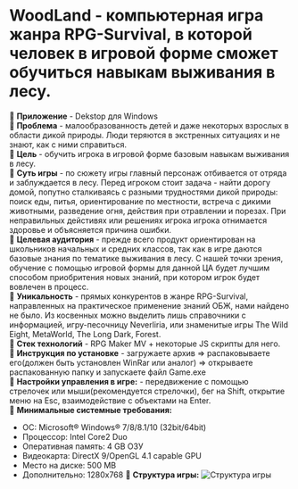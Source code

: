# WoodLand - компьютерная игра жанра RPG-Survival, в которой человек в игровой форме сможет обучиться навыкам выживания в лесу.

🌟 **Приложение** - Dekstop для Windows<br />
🌟 **Проблема** - малообразованность детей и даже некоторых взрослых в области дикой природы. Люди теряются в экстренных ситуациях и не знают, как с ними справиться.<br />
🌟 **Цель** - обучить игрока в игровой форме базовым навыкам выживания в лесу.<br />
🌟 **Суть игры** - по сюжету игры главный персонаж отбивается от отряда и заблуждается в лесу. Перед игроком стоит задача - найти дорогу домой, попутно сталкиваясь с разными трудностями дикой природы: поиск еды, питья, ориентирование по местности, встреча с дикими животными, разведение огня, действия при отравлении и порезах. При неправильных дейстивях или решениях игрока игрока отнимается здоровье и объясняется причина ошибки.<br />
🌟 **Целевая аудитория** - прежде всего продукт ориентирован на школьников начальных и средних классов, так как в игре даются базовые знания по тематике выживания в лесу. С нашей точки зрения, обучение с помощью игровой формы для данной ЦА будет лучшим способом приобритения новых знаний, при котором игрок будет вовлечен в процесс.<br />
🌟 **Уникальность** - прямых конкурентов в жанре RPG-Survival, направленных на практическое применение знаний ОБЖ, нами найдено не было. Из косвенных можно выделить лишь справочники с информацией, игру-песочницу Neverliria, или знаменитые игры The Wild Eight, MetaWorld, The Long Dark, Forest.<br />
🌟 **Стек технологий** - RPG Maker MV + некоторые JS скрипты для него.<br />
🌟 **Инструкция по установке** - загружаете архив => распаковываете его(должен быть установлен WinRar или аналог) => открываете распакованную папку и запускаете файл Game.exe<br />
🌟 **Настройки управления в игре:** - передвижение с помощью стрелочек или мыши(рекомендуется стрелочки), бег на Shift, открытие меню на Esc, взаимодействие с объектами на Enter.<br/>
🌟 **Минимальные системные требования:**
- ОС: Microsoft® Windows® 7/8/8.1/10 (32bit/64bit)
- Процессор: Intel Core2 Duo
- Оперативная память: 4 GB ОЗУ
- Видеокарта: DirectX 9/OpenGL 4.1 capable GPU
- Место на диске: 500 MB
- Дополнительно: 1280x768
🌟 **Структура игры:**
![Структура игры](https://i.ibb.co/n38zwcG/readme.jpg)
